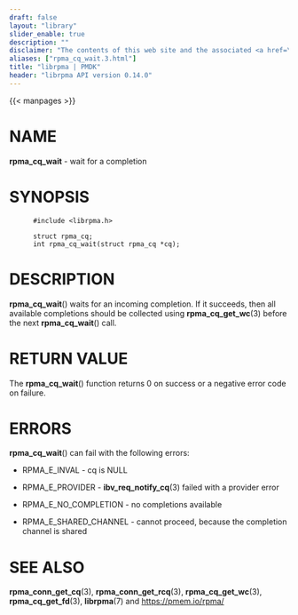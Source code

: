 ```yaml
---
draft: false
layout: "library"
slider_enable: true
description: ""
disclaimer: "The contents of this web site and the associated <a href=\"https://github.com/pmem\">GitHub repositories</a> are BSD-licensed open source."
aliases: ["rpma_cq_wait.3.html"]
title: "librpma | PMDK"
header: "librpma API version 0.14.0"
---
```

{{< manpages >}}

[comment]: <> (SPDX-License-Identifier: BSD-3-Clause)
[comment]: <> (Copyright 2020-2022, Intel Corporation)

NAME
====

**rpma\_cq\_wait** - wait for a completion

SYNOPSIS
========

          #include <librpma.h>

          struct rpma_cq;
          int rpma_cq_wait(struct rpma_cq *cq);

DESCRIPTION
===========

**rpma\_cq\_wait**() waits for an incoming completion. If it succeeds,
then all available completions should be collected using
**rpma\_cq\_get\_wc**(3) before the next **rpma\_cq\_wait**() call.

RETURN VALUE
============

The **rpma\_cq\_wait**() function returns 0 on success or a negative
error code on failure.

ERRORS
======

**rpma\_cq\_wait**() can fail with the following errors:

-   RPMA\_E\_INVAL - cq is NULL

-   RPMA\_E\_PROVIDER - **ibv\_req\_notify\_cq**(3) failed with a
    provider error

-   RPMA\_E\_NO\_COMPLETION - no completions available

-   RPMA\_E\_SHARED\_CHANNEL - cannot proceed, because the completion
    channel is shared

SEE ALSO
========

**rpma\_conn\_get\_cq**(3), **rpma\_conn\_get\_rcq**(3),
**rpma\_cq\_get\_wc**(3), **rpma\_cq\_get\_fd**(3), **librpma**(7) and
https://pmem.io/rpma/
